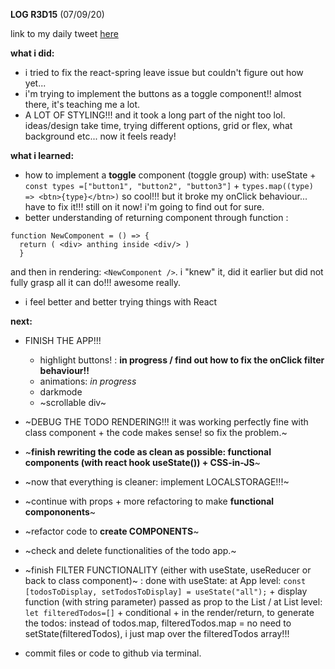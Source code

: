 **LOG R3D15** (07/09/20)

link to my daily tweet [here](https://twitter.com/Nightcoder2/status/1302881898470006785)


**what i did:**

- i tried to fix the react-spring leave issue but couldn't figure out how yet...
- i'm trying to implement the buttons as a toggle component!! almost there, it's teaching me a lot. 
- A LOT OF STYLING!!! and it took a long part of the night too lol. ideas/design take time, trying different options, grid or flex, what background etc...
now it feels ready!


**what i learned:**

- how to implement a **toggle** component (toggle group) with: useState + ```const types =["button1", "button2", "button3"]``` + ```types.map((type) => <btn>{type}</btn>)```
so cool!!! but it broke my onClick behaviour... have to fix it!!! still on it now! i'm going to find out for sure.
- better understanding of returning component through function :
```
function NewComponent = () => {
  return ( <div> anthing inside <div/> )
  }
```
and then in rendering: ```<NewComponent />```. i "knew" it, did it earlier but did not fully grasp all it can do!!! awesome really. 
- i feel better and better trying things with React


**next:**
  
 
- FINISH THE APP!!! 
  - highlight buttons! : **in progress / find out how to fix the onClick filter behaviour!!**
  - animations: *in progress*
  - darkmode
  - ~scrollable div~

- ~DEBUG THE TODO RENDERING!!! it was working perfectly fine with class component + the code makes sense! so fix the problem.~  
- ~**finish rewriting the code as clean as possible: functional components (with react hook useState()) + CSS-in-JS**~
- ~now that everything is cleaner: implement LOCALSTORAGE!!!~ 
- ~continue with props + more refactoring to make **functional compononents**~
- ~refactor code to **create COMPONENTS**~
- ~check and delete functionalities of the todo app.~
- ~finish FILTER FUNCTIONALITY (either with useState, useReducer or back to class component)~ : done with useState: at App level: ```const [todosToDisplay, setTodosToDisplay] = useState("all");``` + display function (with string parameter) passed as prop to the List / at List level: ``` let filteredTodos=[]``` + conditional + in the render/return, to generate the todos: instead of todos.map, filteredTodos.map = no need to setState(filteredTodos), i just map over the filteredTodos array!!!


- commit files or code to github via terminal. 

 
